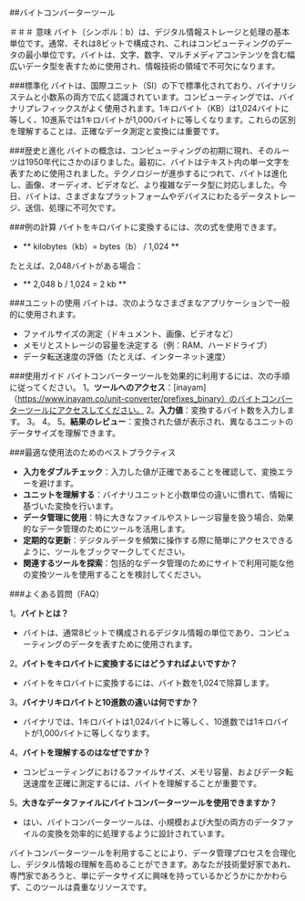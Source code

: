##バイトコンバーターツール

＃＃＃ 意味
バイト（シンボル：b）は、デジタル情報ストレージと処理の基本単位です。通常、それは8ビットで構成され、これはコンピューティングのデータの最小単位です。バイトは、文字、数字、マルチメディアコンテンツを含む幅広いデータ型を表すために使用され、情報技術の領域で不可欠になります。

###標準化
バイトは、国際ユニット（SI）の下で標準化されており、バイナリシステムと小数系の両方で広く認識されています。コンピューティングでは、バイナリプレフィックスがよく使用されます。1キロバイト（KB）は1,024バイトに等しく、10進系では1キロバイトが1,000バイトに等しくなります。これらの区別を理解することは、正確なデータ測定と変換には重要です。

###歴史と進化
バイトの概念は、コンピューティングの初期に現れ、そのルーツは1950年代にさかのぼりました。最初に、バイトはテキスト内の単一文字を表すために使用されました。テクノロジーが進歩するにつれて、バイトは進化し、画像、オーディオ、ビデオなど、より複雑なデータ型に対応しました。今日、バイトは、さまざまなプラットフォームやデバイスにわたるデータストレージ、送信、処理に不可欠です。

###例の計算
バイトをキロバイトに変換するには、次の式を使用できます。
-  ** kilobytes（kb）= bytes（b） / 1,024 **

たとえば、2,048バイトがある場合：
-  ** 2,048 b / 1,024 = 2 kb **

###ユニットの使用
バイトは、次のようなさまざまなアプリケーションで一般的に使用されます。
- ファイルサイズの測定（ドキュメント、画像、ビデオなど）
- メモリとストレージの容量を決定する（例：RAM、ハードドライブ）
- データ転送速度の評価（たとえば、インターネット速度）

###使用ガイド
バイトコンバーターツールを効果的に利用するには、次の手順に従ってください。
1。**ツールへのアクセス**：[inayam]（https://www.inayam.co/unit-converter/prefixes_binary）のバイトコンバーターツールにアクセスしてください。
2。**入力値**：変換するバイト数を入力します。
3。
4。
5。**結果のレビュー**：変換された値が表示され、異なるユニットのデータサイズを理解できます。

###最適な使用法のためのベストプラクティス
-  **入力をダブルチェック**：入力した値が正確であることを確認して、変換エラーを避けます。
-  **ユニットを理解する**：バイナリユニットと小数単位の違いに慣れて、情報に基づいた変換を行います。
-  **データ管理に使用**：特に大きなファイルやストレージ容量を扱う場合、効果的なデータ管理のためにツールを活用します。
-  **定期的な更新**：デジタルデータを頻繁に操作する際に簡単にアクセスできるように、ツールをブックマークしてください。
-  **関連するツールを探索**：包括的なデータ管理のためにサイトで利用可能な他の変換ツールを使用することを検討してください。

###よくある質問（FAQ）

1。**バイトとは？**
- バイトは、通常8ビットで構成されるデジタル情報の単位であり、コンピューティングのデータを表すために使用されます。

2。**バイトをキロバイトに変換するにはどうすればよいですか？**
- バイトをキロバイトに変換するには、バイト数を1,024で除算します。

3。**バイナリキロバイトと10進数の違いは何ですか？**
- バイナリでは、1キロバイトは1,024バイトに等しく、10進数では1キロバイトが1,000バイトに等しくなります。

4。**バイトを理解するのはなぜですか？**
- コンピューティングにおけるファイルサイズ、メモリ容量、およびデータ転送速度を正確に測定するには、バイトを理解することが重要です。

5。**大きなデータファイルにバイトコンバーターツールを使用できますか？**
- はい、バイトコンバーターツールは、小規模および大型の両方のデータファイルの変換を効率的に処理するように設計されています。

バイトコンバーターツールを利用することにより、データ管理プロセスを合理化し、デジタル情報の理解を高めることができます。あなたが技術愛好家であれ、専門家であろうと、単にデータサイズに興味を持っているかどうかにかかわらず、このツールは貴重なリソースです。